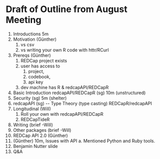 Draft of Outline from August Meeting
==============

1. Introductions 5m
1. Motivation (Günther)
   1. vs csv
   1. vs writing your own R code with httr/RCurl
1. Prereqs  (Günther)
    1. REDCap project exists
    1. user has access to
       1. project,
       1. codebook,
       1. api key
    1. dev machine has R & redcapAPI/REDCapR
1. Basic Introduction redcapAPI/REDCapR (sg) 10m (unstructured)
1. Security (sg) 5m (shelter)
1. redcapAPI (sg) -- Type Theory (type casting) REDCapR/redcapAPI
1. Longitudinal (Will)
   1. Roll your own with redcapAPI/REDCapR
   1. REDCapTideR
1. Writing (brief -Will)
1. Other packages (brief -Will)
1. REDCap API 2.0 (Günther)
1. (Günther) 10m, Issues with API
     a. Mentioned Python and Ruby tools.
1. Benjamin Nutter slide
1. Q&A
